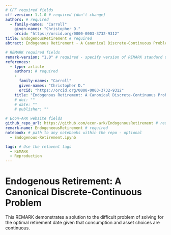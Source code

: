 ```yaml
---
# CFF required fields
cff-version: 1.1.0 # required (don't change)
authors: # required
  - family-names: "Carroll"
    given-names: "Christopher D."
    orcid: "https://orcid.org/0000-0003-3732-9312"
title: EndogenousRetirement # required
abtract: Endogenous Retirement - A Canonical Discrete-Continuous Problem. This REMARK demonstrates a solution to the difficult problem of solving for the optimal retirement date given that consumption and asset choices are continuous.

# REMARK required fields
remark-version: "1.0" # required - specify version of REMARK standard used
references:
  - type: article
    authors: # required
    -
      family-names: "Carroll"
      given-names: "Christopher D."
      orcid: "https://orcid.org/0000-0003-3732-9312"
    title: "Endogenous Retirement: A Canonical Discrete-Continuous Problem" # required
    # doi: ""
    # date: ""
    # publisher: ""

# Econ-ARK website fields
github_repo_url: https://github.com/econ-ark/EndogenousRetirement # required
remark-name: EndogeneousRetirement # required
notebook: # path to any notebooks within the repo - optional
  - Endogenous-Retirement.ipynb

tags: # Use the relavent tags
  - REMARK
  - Reproduction
---
```


# Endogenous Retirement: A Canonical Discrete-Continuous Problem

This REMARK demonstrates a solution to the difficult problem of solving for the optimal retirement date given that consumption and asset choices are continuous.
